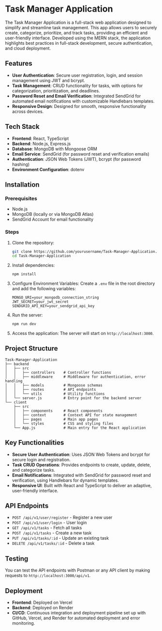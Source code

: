 # Task Manager Application

The Task Manager Application is a full-stack web application designed to simplify and streamline task management. This app allows users to securely create, categorize, prioritize, and track tasks, providing an efficient and user-friendly interface. Developed using the MERN stack, the application highlights best practices in full-stack development, secure authentication, and cloud deployment.

## Features

- **User Authentication**: Secure user registration, login, and session management using JWT and bcrypt.
- **Task Management**: CRUD functionality for tasks, with options for categorization, prioritization, and deadlines.
- **Password Reset and Email Verification**: Integrated SendGrid for automated email notifications with customizable Handlebars templates.
- **Responsive Design**: Designed for smooth, responsive functionality across devices.

## Tech Stack

- **Frontend**: React, TypeScript
- **Backend**: Node.js, Express.js
- **Database**: MongoDB with Mongoose ORM
- **Email Service**: SendGrid (for password reset and verification emails)
- **Authentication**: JSON Web Tokens (JWT), bcrypt (for password hashing)
- **Environment Configuration**: dotenv

## Installation

### Prerequisites

- Node.js
- MongoDB (locally or via MongoDB Atlas)
- SendGrid Account for email functionality

### Steps

1. Clone the repository:

    ```bash
    git clone https://github.com/yourusername/Task-Manager-Application.git
    cd Task-Manager-Application
    ```

2. Install dependencies:

    ```bash
    npm install
    ```

3. Configure Environment Variables: Create a `.env` file in the root directory and add the following variables:

    ```plaintext
    MONGO_URI=your_mongodb_connection_string
    JWT_SECRET=your_jwt_secret
    SENDGRID_API_KEY=your_sendgrid_api_key
    ```

4. Run the server:

    ```bash
    npm run dev
    ```

5. Access the application: The server will start on `http://localhost:3000`.

## Project Structure

```plaintext
Task-Manager-Application
├── backend
│   ├── src
│   │   ├── controllers    # Controller functions
│   │   ├── middleware     # Middleware for authentication, error handling
│   │   ├── models         # Mongoose schemas
│   │   ├── routes         # API endpoints
│   │   └── utils          # Utility functions
│   └── server.js          # Entry point for the backend server
└── client
    ├── src
    │   ├── components     # React components
    │   ├── context        # Context API for state management
    │   ├── pages          # Main app pages
    │   └── styles         # CSS and styling files
    └── App.js             # Main entry for the React application
```

## Key Functionalities

- **Secure User Authentication**: Uses JSON Web Tokens and bcrypt for secure login and registration.
- **Task CRUD Operations**: Provides endpoints to create, update, delete, and categorize tasks.
- **Email Notifications**: Integrated with SendGrid for password reset and verification, using Handlebars for dynamic templates.
- **Responsive UI**: Built with React and TypeScript to deliver an adaptive, user-friendly interface.

## API Endpoints

- `POST /api/v1/user/register` - Register a new user
- `POST /api/v1/user/login` - User login
- `GET /api/v1/tasks` - Fetch all tasks
- `POST /api/v1/tasks` - Create a new task
- `PUT /api/v1/tasks/:id` - Update an existing task
- `DELETE /api/v1/tasks/:id` - Delete a task

## Testing

You can test the API endpoints with Postman or any API client by making requests to `http://localhost:3000/api/v1`.

## Deployment

- **Frontend**: Deployed on Vercel
- **Backend**: Deployed on Render
- **CI/CD**: Continuous integration and deployment pipeline set up with GitHub, Vercel, and Render for automated deployment and error monitoring.

